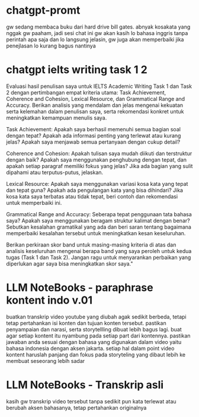 ﻿# chatgpt-promt
gw sedang membaca buku dari hard drive bill gates. abnyak kosakata yang nggak gw paaham, jadi sesi chat ini gw akan kasih lo bahasa inggris tanpa perintah apa saja dan lo langsung jelasin, gw juga akan  memperbaiki jika penejlasan lo kurang bagus nantinya

# chatgpt ielts writing task 1 2 
Evaluasi hasil penulisan saya untuk IELTS Academic Writing Task 1 dan Task 2 dengan pertimbangan empat kriteria utama: Task Achievement, Coherence and Cohesion, Lexical Resource, dan Grammatical Range and Accuracy. Berikan analisis yang mendalam dan jelas mengenai kekuatan serta kelemahan dalam penulisan saya, serta rekomendasi konkret untuk meningkatkan kemampuan menulis saya.

Task Achievement: Apakah saya berhasil memenuhi semua bagian soal dengan tepat? Apakah ada informasi penting yang terlewat atau kurang jelas? Apakah saya menjawab semua pertanyaan dengan cukup detail?

Coherence and Cohesion: Apakah tulisan saya mudah diikuti dan terstruktur dengan baik? Apakah saya menggunakan penghubung dengan tepat, dan apakah setiap paragraf memiliki fokus yang jelas? Jika ada bagian yang sulit dipahami atau terputus-putus, jelaskan.

Lexical Resource: Apakah saya menggunakan variasi kosa kata yang tepat dan tepat guna? Apakah ada pengulangan kata yang bisa dihindari? Jika kosa kata saya terbatas atau tidak tepat, beri contoh dan rekomendasi untuk memperbaiki ini.

Grammatical Range and Accuracy: Seberapa tepat penggunaan tata bahasa saya? Apakah saya menggunakan beragam struktur kalimat dengan benar? Sebutkan kesalahan gramatikal yang ada dan beri saran tentang bagaimana memperbaiki kesalahan tersebut untuk meningkatkan kesan keseluruhan.

Berikan perkiraan skor band untuk masing-masing kriteria di atas dan analisis keseluruhan mengenai berapa band yang saya peroleh untuk kedua tugas (Task 1 dan Task 2). Jangan ragu untuk menyarankan perbaikan yang diperlukan agar saya bisa meningkatkan skor saya."

# LLM NoteBooks - paraphrase kontent indo v.01
buatkan transkrip video youtube  yang diubah agak sedikit berbeda, tetapi tetap pertahankan isi konten dan tujuan konten tersebut. pastikan penyampaian dan narasi, serta storytellling dibuat lebih bagus lagi. buat agar setiap kontent itu nyambung pada setiap part dari kontennya. pastikan jawaban anda sesuai dengan bahasa yang digunakan dalam video yaitu bahasa indonesia dengan aksen jakarta. setiap hal dalam point video kontent haruslah panjang dan fokus pada storyteling yang dibaut lebih ke membuat seseorang lebih sadar

# LLM NoteBooks - Transkrip asli
kasih gw transkrip video tersebut tanpa sedikit pun kata terlewat atau berubah aksen bahasanya, tetap pertahankan originalnya
